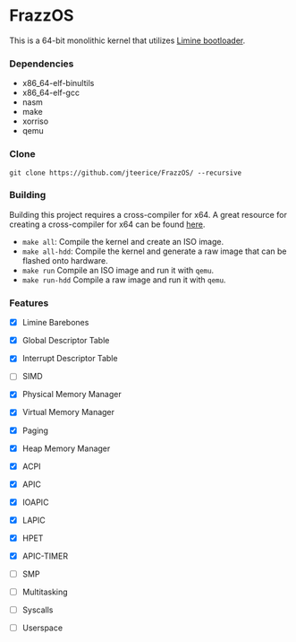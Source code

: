 # FrazzOS
This is a 64-bit monolithic kernel that utilizes [Limine bootloader](https://github.com/limine-bootloader/limine).

### Dependencies
- x86_64-elf-binultils
- x86_64-elf-gcc
- nasm
- make
- xorriso
- qemu

### Clone
```git clone https://github.com/jteerice/FrazzOS/ --recursive```

### Building
Building this project requires a cross-compiler for x64. A great resource for creating a cross-compiler for x64 can be found [here](https://wiki.osdev.org/GCC_Cross-Compiler).

- ```make all```: Compile the kernel and create an ISO image.
- ```make all-hdd```: Compile the kernel and generate a raw image that can be flashed onto hardware.
- ```make run``` Compile an ISO image and run it with ```qemu```.
- ```make run-hdd``` Compile a raw image and run it with ```qemu```.

### Features
- [X] Limine Barebones
- [X] Global Descriptor Table
- [X] Interrupt Descriptor Table
- [ ] SIMD
- [X] Physical Memory Manager
- [X] Virtual Memory Manager
- [X] Paging
- [X] Heap Memory Manager
- [X] ACPI
- [X] APIC
- [X] IOAPIC
- [X] LAPIC
- [X] HPET
- [X] APIC-TIMER
- [ ] SMP
- [ ] Multitasking
- [ ] Syscalls
- [ ] Userspace


